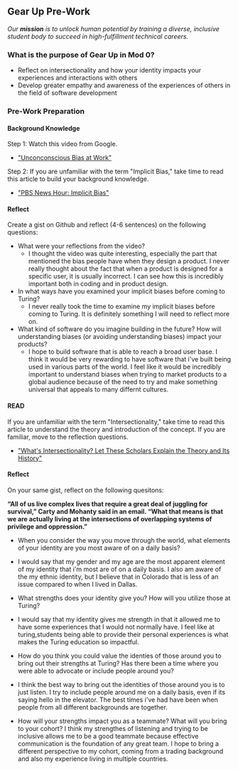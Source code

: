 ## Gear Up Pre-Work

_Our **mission** is to unlock human potential by training a diverse, inclusive student body to succeed in high-fulfillment technical careers._

### What is the purpose of Gear Up in Mod 0?

* Reflect on intersectionality and how your identity impacts your experiences and interactions with others
* Develop greater empathy and awareness of the experiences of others in the field of software development

### Pre-Work Preparation
#### Background Knowledge

Step 1: Watch this video from Google. 
* ["Unconconscious Bias at Work"](https://www.youtube.com/watch?v=NW5s_-Nl3JE)

Step 2: If you are unfamiliar with the term "Implicit Bias," take time to read this article to build your background knowledge. 
* ["PBS News Hour: Implicit Bias"](https://www.pbs.org/newshour/nation/making-people-aware-of-their-implicit-biases-doesnt-usually-change-minds-but-heres-what-does-work)

#### Reflect
Create a gist on Github and reflect (4-6 sentences) on the following questions:

* What were your reflections from the video?
  - I thought the video was quite interesting, especially the part that mentioned the bias people have when they design a product. I never really thought about the fact that when a product is designed for a specific user, it is usually incorrect. I can see how this is incredibly important both in coding and in product design. 
* In what ways have you examined your implicit biases before coming to Turing?
  - I never really took the time to examine my implicit biases before coming to Turing. It is definitely something I will need to reflect more on. 
* What kind of software do you imagine building in the future? How will understanding biases (or avoiding understanding biases) impact your products?
  - I hope to build software that is able to reach a broad user base. I think it would be very rewarding to have software that i've built being used in various parts of the world. I feel like it would be incredibly important to understand biases when trying to market products to a global audience because of the need to try and make something universal that appeals to many differnt cultures. 

#### READ

If you are unfamiliar with the term "Intersectionality," take time to read this article to understand the theory and introduction of the concept. If you are familiar, move to the reflection questions.  
* ["What's Intersectionality? Let These Scholars Explain the Theory and Its History"](https://time.com/5560575/intersectionality-theory/)

#### Reflect
On your same gist, reflect on the following quesitons:

<b>“All of us live complex lives that require a great deal of juggling for survival,” Carty and Mohanty said in an email. “What that means is that we are actually living at the intersections of overlapping systems of privilege and oppression.”</b>

 * When you consider the way you move through the world, what elements of your identity are you most aware of on a daily basis?
 - I would say that my gender and my age are the most apparent element of my identity that i'm most are of on a daily basis. I also am aware of the my ethnic identity, but I believe that in Colorado that is less of an issue compared to when I lived in Dallas.
 * What strengths does your identity give you?  How will you utilize those at Turing?
 - I would say that my identity gives me strength in that it allowed me to have some experiences that I would not normally have. I feel like at turing,students being able to provide their personal experiences is what makes the Turing education so impactful. 
 * How do you think you could value the identies of those around you to bring out their strengths at Turing? Has there been a time where you were able to advocate or include people around you?
 - I think the best way to bring out the identities of those around you is to just listen. I try to include people around me on a daily basis, even if its saying hello in the elevator. The best times i've had have been when people from all different backgrounds are together. 
 * How will your strengths impact you as a teammate?  What will you bring to your cohort? 
I think my strengthes of listening and trying to be inclusive allows me to be a good teammate because effective communication is the foundation of any great team. I hope to bring a different perspective to my cohort, coming from a trading background and also my experience living in multiple countries. 
